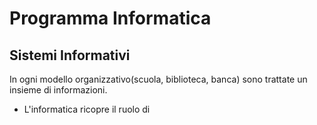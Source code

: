 # Programma Informatica

## Sistemi Informativi

In ogni modello organizzativo(scuola, biblioteca, banca) sono trattate un insieme di informazioni.
- L'informatica ricopre il ruolo di 
<!--stackedit_data:
eyJoaXN0b3J5IjpbLTc1NTY5NzQwMSwtODE1MzQxMDM0LC0yMD
g4NzQ2NjEyLC0yMDg4NzQ2NjEyXX0=
-->
